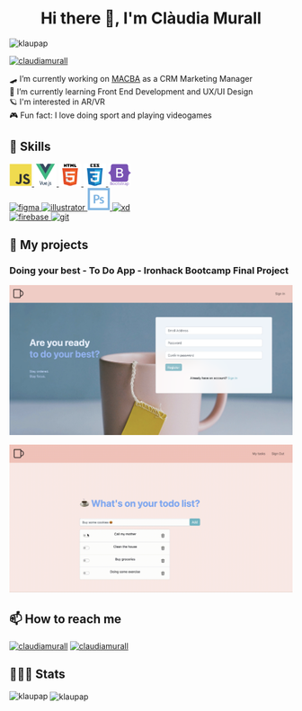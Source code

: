 <h1 align="center">Hi there 👋, I'm Clàudia Murall</h1>

<p align="left"> <img src="https://komarev.com/ghpvc/?username=klaupap&label=Profile%20views&color=0e75b6&style=flat" alt="klaupap" /> </p>

<p align="left"> <a href="https://twitter.com/claudiamurall" target="blank"><img src="https://img.shields.io/twitter/follow/claudiamurall?logo=twitter&style=for-the-badge" alt="claudiamurall" /></a> </p>

🛹 I’m currently working on [MACBA](https://www.macba.cat/ca) as a CRM Marketing Manager <br>
🚀 I’m currently learning Front End Development and UX/UI Design <br>
🪐 I'm interested in AR/VR <br>
🎮 Fun fact: I love doing sport and playing videogames <br>

## 🔧 Skills

<p align="left"> 
  
  <a href="https://developer.mozilla.org/en-US/docs/Web/JavaScript" target="_blank" rel="noreferrer"> <img src="https://raw.githubusercontent.com/devicons/devicon/master/icons/javascript/javascript-original.svg" alt="javascript" width="40" height="40"/> </a> 
  <a href="https://vuejs.org/" target="_blank" rel="noreferrer"> <img src="https://raw.githubusercontent.com/devicons/devicon/master/icons/vuejs/vuejs-original-wordmark.svg" alt="vuejs" width="40" height="40"/> </a> 
 <a href="https://www.w3.org/html/" target="_blank" rel="noreferrer"> <img src="https://raw.githubusercontent.com/devicons/devicon/master/icons/html5/html5-original-wordmark.svg" alt="html5" width="40" height="40"/> </a> 
  <a href="https://www.w3schools.com/css/" target="_blank" rel="noreferrer"> <img src="https://raw.githubusercontent.com/devicons/devicon/master/icons/css3/css3-original-wordmark.svg" alt="css3" width="40" height="40"/> </a> 
  <a href="https://getbootstrap.com" target="_blank" rel="noreferrer"> <img src="https://raw.githubusercontent.com/devicons/devicon/master/icons/bootstrap/bootstrap-plain-wordmark.svg" alt="bootstrap" width="40" height="40"/> </a> 
<br>
<a href="https://www.figma.com/" target="_blank" rel="noreferrer"> <img src="https://www.vectorlogo.zone/logos/figma/figma-icon.svg" alt="figma" width="40" height="40"/> </a> 
 <a href="https://www.adobe.com/in/products/illustrator.html" target="_blank" rel="noreferrer"> <img src="https://www.vectorlogo.zone/logos/adobe_illustrator/adobe_illustrator-icon.svg" alt="illustrator" width="40" height="40"/> </a> 
<a href="https://www.photoshop.com/en" target="_blank" rel="noreferrer"> <img src="https://raw.githubusercontent.com/devicons/devicon/master/icons/photoshop/photoshop-line.svg" alt="photoshop" width="40" height="40"/> </a> 
 <a href="https://www.adobe.com/products/xd.html" target="_blank" rel="noreferrer"> <img src="https://cdn.worldvectorlogo.com/logos/adobe-xd.svg" alt="xd" width="40" height="40"/> </a>
<br>
<a href="https://firebase.google.com/" target="_blank" rel="noreferrer"> <img src="https://www.vectorlogo.zone/logos/firebase/firebase-icon.svg" alt="firebase" width="40" height="40"/> </a> 
 <a href="https://git-scm.com/" target="_blank" rel="noreferrer"> <img src="https://www.vectorlogo.zone/logos/git-scm/git-scm-icon.svg" alt="git" width="40" height="40"/> </a> 
 </p>

## 🚀 My projects

### Doing your best - To Do App - Ironhack Bootcamp Final Project

![](https://github.com/klaupap/klaupap/blob/main/Captura%20de%20Pantalla%202022-11-05%20a%20les%2013.45.53.png)

![](https://github.com/klaupap/klaupap/blob/main/Doing%20your%20best.gif)


## 📫 How to reach me 

<p align="left">
<a href="https://twitter.com/claudiamurall" target="blank"><img align="center" src="https://raw.githubusercontent.com/rahuldkjain/github-profile-readme-generator/master/src/images/icons/Social/twitter.svg" alt="claudiamurall" height="30" width="40" /></a>
<a href="https://linkedin.com/in/claudiamurall" target="blank"><img align="center" src="https://raw.githubusercontent.com/rahuldkjain/github-profile-readme-generator/master/src/images/icons/Social/linked-in-alt.svg" alt="claudiamurall" height="30" width="40" /></a>
</p>

## 🧑🏻‍💻 Stats


<p><img align="left" src="https://github-readme-stats.vercel.app/api/top-langs?username=klaupap&show_icons=true&locale=en&layout=compact" alt="klaupap" /></p>

<p>&nbsp;<img align="center" src="https://github-readme-stats.vercel.app/api?username=klaupap&show_icons=true&locale=en" alt="klaupap" /></p>
